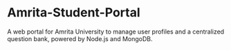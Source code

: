 # Amrita-Student-Portal
A web portal for Amrita University to manage user profiles and a centralized question bank, powered by Node.js and MongoDB.
